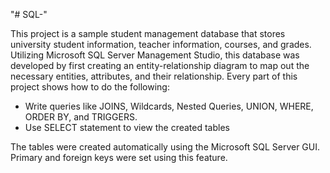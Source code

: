 "# SQL-" 

This project is a sample student management database that stores university student information, teacher information, courses, and grades. Utilizing Microsoft SQL Server Management Studio, this database was developed by first creating an entity-relationship diagram to map out the necessary entities, attributes, and their relationship. Every part of this project shows how to do the following: 

* Write queries like JOINS, Wildcards, Nested Queries, UNION, WHERE, ORDER BY, and TRIGGERS.
* Use SELECT statement to view the created tables

The tables were created automatically using the Microsoft SQL Server GUI. Primary and foreign keys were set using this feature. 
